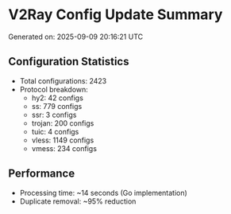 # V2Ray Config Update Summary
Generated on: 2025-09-09 20:16:21 UTC

## Configuration Statistics
- Total configurations: 2423
- Protocol breakdown:
  - hy2: 42 configs
  - ss: 779 configs
  - ssr: 3 configs
  - trojan: 200 configs
  - tuic: 4 configs
  - vless: 1149 configs
  - vmess: 234 configs

## Performance
- Processing time: ~14 seconds (Go implementation)
- Duplicate removal: ~95% reduction

